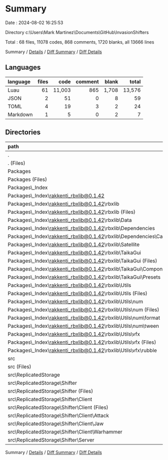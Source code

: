 # Summary

Date : 2024-08-02 16:25:53

Directory c:\\Users\\Mark Martinez\\Documents\\GitHub\\InvasionShifters

Total : 68 files,  11078 codes, 868 comments, 1720 blanks, all 13666 lines

Summary / [Details](details.md) / [Diff Summary](diff.md) / [Diff Details](diff-details.md)

## Languages
| language | files | code | comment | blank | total |
| :--- | ---: | ---: | ---: | ---: | ---: |
| Luau | 61 | 11,003 | 865 | 1,708 | 13,576 |
| JSON | 2 | 51 | 0 | 8 | 59 |
| TOML | 4 | 19 | 3 | 2 | 24 |
| Markdown | 1 | 5 | 0 | 2 | 7 |

## Directories
| path | files | code | comment | blank | total |
| :--- | ---: | ---: | ---: | ---: | ---: |
| . | 68 | 11,078 | 868 | 1,720 | 13,666 |
| . (Files) | 6 | 68 | 3 | 12 | 83 |
| Packages | 45 | 5,659 | 557 | 1,204 | 7,420 |
| Packages (Files) | 1 | 1 | 0 | 1 | 2 |
| Packages\\_Index | 44 | 5,658 | 557 | 1,203 | 7,418 |
| Packages\\_Index\\rakkenti_rbxlib@0.1.42 | 44 | 5,658 | 557 | 1,203 | 7,418 |
| Packages\\_Index\\rakkenti_rbxlib@0.1.42\\rbxlib | 44 | 5,658 | 557 | 1,203 | 7,418 |
| Packages\\_Index\\rakkenti_rbxlib@0.1.42\\rbxlib (Files) | 5 | 166 | 67 | 45 | 278 |
| Packages\\_Index\\rakkenti_rbxlib@0.1.42\\rbxlib\\Data | 3 | 2,241 | 228 | 378 | 2,847 |
| Packages\\_Index\\rakkenti_rbxlib@0.1.42\\rbxlib\\Dependencies | 3 | 314 | 36 | 90 | 440 |
| Packages\\_Index\\rakkenti_rbxlib@0.1.42\\rbxlib\\Dependencies\\CameraShaker | 3 | 314 | 36 | 90 | 440 |
| Packages\\_Index\\rakkenti_rbxlib@0.1.42\\rbxlib\\Satellite | 3 | 175 | 17 | 65 | 257 |
| Packages\\_Index\\rakkenti_rbxlib@0.1.42\\rbxlib\\TaikaGui | 6 | 1,390 | 101 | 310 | 1,801 |
| Packages\\_Index\\rakkenti_rbxlib@0.1.42\\rbxlib\\TaikaGui (Files) | 2 | 1,183 | 101 | 246 | 1,530 |
| Packages\\_Index\\rakkenti_rbxlib@0.1.42\\rbxlib\\TaikaGui\\Components | 1 | 0 | 0 | 1 | 1 |
| Packages\\_Index\\rakkenti_rbxlib@0.1.42\\rbxlib\\TaikaGui\\Presets | 3 | 207 | 0 | 63 | 270 |
| Packages\\_Index\\rakkenti_rbxlib@0.1.42\\rbxlib\\Utils | 24 | 1,372 | 108 | 315 | 1,795 |
| Packages\\_Index\\rakkenti_rbxlib@0.1.42\\rbxlib\\Utils (Files) | 17 | 896 | 71 | 231 | 1,198 |
| Packages\\_Index\\rakkenti_rbxlib@0.1.42\\rbxlib\\Utils\\num | 3 | 91 | 7 | 40 | 138 |
| Packages\\_Index\\rakkenti_rbxlib@0.1.42\\rbxlib\\Utils\\num (Files) | 1 | 7 | 1 | 4 | 12 |
| Packages\\_Index\\rakkenti_rbxlib@0.1.42\\rbxlib\\Utils\\num\\format | 1 | 42 | 2 | 16 | 60 |
| Packages\\_Index\\rakkenti_rbxlib@0.1.42\\rbxlib\\Utils\\num\\tween | 1 | 42 | 4 | 20 | 66 |
| Packages\\_Index\\rakkenti_rbxlib@0.1.42\\rbxlib\\Utils\\vfx | 4 | 385 | 30 | 44 | 459 |
| Packages\\_Index\\rakkenti_rbxlib@0.1.42\\rbxlib\\Utils\\vfx (Files) | 1 | 127 | 5 | 17 | 149 |
| Packages\\_Index\\rakkenti_rbxlib@0.1.42\\rbxlib\\Utils\\vfx\\rubble | 3 | 258 | 25 | 27 | 310 |
| src | 17 | 5,351 | 308 | 504 | 6,163 |
| src (Files) | 1 | 0 | 8 | 1 | 9 |
| src\\ReplicatedStorage | 16 | 5,351 | 300 | 503 | 6,154 |
| src\\ReplicatedStorage\\Shifter | 16 | 5,351 | 300 | 503 | 6,154 |
| src\\ReplicatedStorage\\Shifter (Files) | 3 | 387 | 26 | 48 | 461 |
| src\\ReplicatedStorage\\Shifter\\Client | 8 | 4,003 | 210 | 323 | 4,536 |
| src\\ReplicatedStorage\\Shifter\\Client (Files) | 2 | 85 | 16 | 25 | 126 |
| src\\ReplicatedStorage\\Shifter\\Client\\Attack | 2 | 1,323 | 69 | 96 | 1,488 |
| src\\ReplicatedStorage\\Shifter\\Client\\Jaw | 2 | 1,489 | 64 | 112 | 1,665 |
| src\\ReplicatedStorage\\Shifter\\Client\\Warhammer | 2 | 1,106 | 61 | 90 | 1,257 |
| src\\ReplicatedStorage\\Shifter\\Server | 5 | 961 | 64 | 132 | 1,157 |

Summary / [Details](details.md) / [Diff Summary](diff.md) / [Diff Details](diff-details.md)